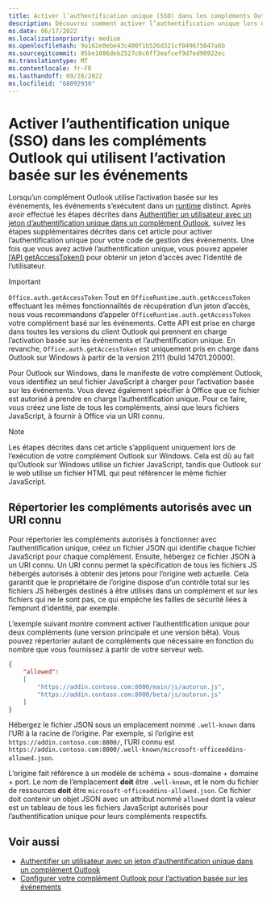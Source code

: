 ```yaml
---
title: Activer l’authentification unique (SSO) dans les compléments Outlook qui utilisent l’activation basée sur les événements
description: Découvrez comment activer l’authentification unique lors de l’utilisation d’un complément d’activation basé sur des événements.
ms.date: 06/17/2022
ms.localizationpriority: medium
ms.openlocfilehash: 9a162e0ebe43c400f1b526d321cf049675047a6b
ms.sourcegitcommit: 05be1086deb2527c6c6ff3eafcef9d7ed90922ec
ms.translationtype: MT
ms.contentlocale: fr-FR
ms.lasthandoff: 09/28/2022
ms.locfileid: "68092930"
---
```

# <a name="enable-single-sign-on-sso-in-outlook-add-ins-that-use-event-based-activation"></a>Activer l’authentification unique (SSO) dans les compléments Outlook qui utilisent l’activation basée sur les événements

Lorsqu’un complément Outlook utilise l’activation basée sur les événements, les événements s’exécutent dans un [runtime](../testing/runtimes.md) distinct. Après avoir effectué les étapes décrites dans [Authentifier un utilisateur avec un jeton d’authentification unique dans un complément Outlook](authenticate-a-user-with-an-sso-token.md), suivez les étapes supplémentaires décrites dans cet article pour activer l’authentification unique pour votre code de gestion des événements. Une fois que vous avez activé l’authentification unique, vous pouvez appeler [l’API getAccessToken()](/javascript/api/office-runtime/officeruntime.auth) pour obtenir un jeton d’accès avec l’identité de l’utilisateur.

> [!IMPORTANT]
> `Office.auth.getAccessToken` Tout en `OfficeRuntime.auth.getAccessToken` effectuant les mêmes fonctionnalités de récupération d’un jeton d’accès, nous vous recommandons d’appeler `OfficeRuntime.auth.getAccessToken` votre complément basé sur les événements. Cette API est prise en charge dans toutes les versions du client Outlook qui prennent en charge l’activation basée sur les événements et l’authentification unique. En revanche, `Office.auth.getAccessToken` est uniquement pris en charge dans Outlook sur Windows à partir de la version 2111 (build 14701.20000).

Pour Outlook sur Windows, dans le manifeste de votre complément Outlook, vous identifiez un seul fichier JavaScript à charger pour l’activation basée sur les événements. Vous devez également spécifier à Office que ce fichier est autorisé à prendre en charge l’authentification unique. Pour ce faire, vous créez une liste de tous les compléments, ainsi que leurs fichiers JavaScript, à fournir à Office via un URI connu.

> [!NOTE]
> Les étapes décrites dans cet article s’appliquent uniquement lors de l’exécution de votre complément Outlook sur Windows. Cela est dû au fait qu’Outlook sur Windows utilise un fichier JavaScript, tandis que Outlook sur le web utilise un fichier HTML qui peut référencer le même fichier JavaScript.

## <a name="list-allowed-add-ins-with-a-well-known-uri"></a>Répertorier les compléments autorisés avec un URI connu

Pour répertorier les compléments autorisés à fonctionner avec l’authentification unique, créez un fichier JSON qui identifie chaque fichier JavaScript pour chaque complément. Ensuite, hébergez ce fichier JSON à un URI connu. Un URI connu permet la spécification de tous les fichiers JS hébergés autorisés à obtenir des jetons pour l’origine web actuelle. Cela garantit que le propriétaire de l’origine dispose d’un contrôle total sur les fichiers JS hébergés destinés à être utilisés dans un complément et sur les fichiers qui ne le sont pas, ce qui empêche les failles de sécurité liées à l’emprunt d’identité, par exemple.

L’exemple suivant montre comment activer l’authentification unique pour deux compléments (une version principale et une version bêta). Vous pouvez répertorier autant de compléments que nécessaire en fonction du nombre que vous fournissez à partir de votre serveur web.

```json
{
    "allowed":
    [
        "https://addin.contoso.com:8000/main/js/autorun.js",
        "https://addin.contoso.com:8000/beta/js/autorun.js"
    ]
}
```

Hébergez le fichier JSON sous un emplacement nommé `.well-known` dans l’URI à la racine de l’origine. Par exemple, si l’origine est `https://addin.contoso.com:8000/`, l’URI connu est `https://addin.contoso.com:8000/.well-known/microsoft-officeaddins-allowed.json`.

L’origine fait référence à un modèle de schéma + sous-domaine + domaine + port. Le nom de l’emplacement **doit** être `.well-known`, et le nom du fichier de ressources **doit** être `microsoft-officeaddins-allowed.json`. Ce fichier doit contenir un objet JSON avec un attribut nommé `allowed` dont la valeur est un tableau de tous les fichiers JavaScript autorisés pour l’authentification unique pour leurs compléments respectifs.

## <a name="see-also"></a>Voir aussi

- [Authentifier un utilisateur avec un jeton d’authentification unique dans un complément Outlook](authenticate-a-user-with-an-sso-token.md)
- [Configurer votre complément Outlook pour l’activation basée sur les événements](autolaunch.md)
